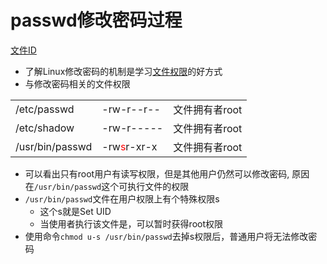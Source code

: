 # passwd修改密码过程

[文件ID](Linux_File_ID.md)

- 了解Linux修改密码的机制是学习[文件权限](Linux_File_Permission.md)的好方式
- 与修改密码相关的文件权限

<table align="center">
    <tr>
        <td>/etc/passwd</td>
        <td>-rw-r--r--</td>
        <td>文件拥有者root</td>
    </tr>
    <tr>
        <td>/etc/shadow</td>
        <td>-rw-r-----</td>
        <td>文件拥有者root</td>
    </tr>
    <tr>
        <td>/usr/bin/passwd</td>
        <td>-rw<font color="red">s</font>r-xr-x</td>
        <td>文件拥有者root</td>
    </tr>
</table>

- 可以看出只有root用户有读写权限，但是其他用户仍然可以修改密码, 原因在`/usr/bin/passwd`这个可执行文件的权限
- `/usr/bin/passwd`文件在用户权限上有个特殊权限s
  - 这个s就是Set UID
  - 当使用者执行该文件是，可以暂时获得root权限
- 使用命令`chmod u-s /usr/bin/passwd`去掉s权限后，普通用户将无法修改密码

